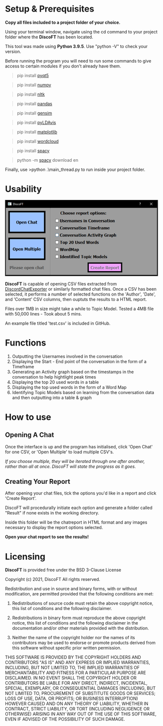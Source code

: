 # Setup & Prerequisites

**Copy all files included to a project folder of your choice.**

Using your terminal window, navigate using the cd command to your project folder where the **DiscoFT** has been located.

This tool was made using **Python 3.9.5**. Use "python -V" to check your version. 

Before running the program you will need to run some commands to give access to certain modules if you don't already have them.

>pip install [pyqt5](https://www.riverbankcomputing.com/static/Docs/PyQt5/introduction.html)

>pip install [numpy](https://numpy.org/doc/stable/)

>pip install [nltk](https://www.nltk.org/)

>pip install [pandas](https://pandas.pydata.org/)

>pip install [gensim](https://radimrehurek.com/gensim/index.html)

>pip install [pyLDAvis](https://github.com/bmabey/pyLDAvis)

>pip install [matplotlib](https://matplotlib.org/)

>pip install [wordcloud](https://github.com/amueller/word_cloud)

>pip install [spacy](https://spacy.io/)

>python -m [spacy](https://spacy.io/) download en


Finally, use >python .\main_thread.py to run inside your project folder.

# Usability

<img src=DiscoFT_GUI.PNG>


**DiscoFT** is capable of opening CSV files extracted from [DiscordChatExporter](https://github.com/Tyrrrz/DiscordChatExporter) or similarly formatted chat files.
Once a CSV has been selected, it performs a number of selected functions on the 'Author', 'Date', and 'Content' CSV columns, then ouptuts the results to a HTML report.

Files over 1MB in size might take a while to Topic Model. Tested a 4MB file with 50,000 lines - Took about 5 mins.

An example file titled 'test.csv' is included in GitHub.

# Functions

1.  Outputting the Usernames involved in the conversation
2.  Displaying the Start - End point of the conversation in the form of a Timeframe
3.  Generating an Activity graph based on the timestamps in the conversation to help hightlight peak times
4.  Displaying the top 20 used words in a table
5.  Displaying the top used words in the form of a Word Map
6.  Identifying Topic Models based on learning from the conversation data and then outputting into a table & graph

# How to use


## Opening A Chat
Once the interface is up and the program has initialised, click 'Open Chat' for one CSV, or 'Open Multiple' to load multiple CSV's.

*If you choose multiple, they will be iterated through one after another, rather than all at once. DiscoFT will state the progress as it goes.*

## Creating Your Report
After opening your chat files, tick the options you'd like in a report and click 'Create Report'.

DiscoFT will procedurally initiate each option and generate a folder called "Result" if none exists in the working directory.

Inside this folder will be the chatreport in HTML format and any images necessary to display the report options selected.

**Open your chat report to see the results!**

# Licensing
**DiscoFT** is provided free under the BSD 3-Clause License

Copyright (c) 2021, DiscoFT
All rights reserved.

Redistribution and use in source and binary forms, with or without
modification, are permitted provided that the following conditions are met:

1. Redistributions of source code must retain the above copyright notice, this
   list of conditions and the following disclaimer.

2. Redistributions in binary form must reproduce the above copyright notice,
   this list of conditions and the following disclaimer in the documentation
   and/or other materials provided with the distribution.

3. Neither the name of the copyright holder nor the names of its
   contributors may be used to endorse or promote products derived from
   this software without specific prior written permission.

THIS SOFTWARE IS PROVIDED BY THE COPYRIGHT HOLDERS AND CONTRIBUTORS "AS IS"
AND ANY EXPRESS OR IMPLIED WARRANTIES, INCLUDING, BUT NOT LIMITED TO, THE
IMPLIED WARRANTIES OF MERCHANTABILITY AND FITNESS FOR A PARTICULAR PURPOSE ARE
DISCLAIMED. IN NO EVENT SHALL THE COPYRIGHT HOLDER OR CONTRIBUTORS BE LIABLE
FOR ANY DIRECT, INDIRECT, INCIDENTAL, SPECIAL, EXEMPLARY, OR CONSEQUENTIAL
DAMAGES (INCLUDING, BUT NOT LIMITED TO, PROCUREMENT OF SUBSTITUTE GOODS OR
SERVICES; LOSS OF USE, DATA, OR PROFITS; OR BUSINESS INTERRUPTION) HOWEVER
CAUSED AND ON ANY THEORY OF LIABILITY, WHETHER IN CONTRACT, STRICT LIABILITY,
OR TORT (INCLUDING NEGLIGENCE OR OTHERWISE) ARISING IN ANY WAY OUT OF THE USE
OF THIS SOFTWARE, EVEN IF ADVISED OF THE POSSIBILITY OF SUCH DAMAGE.

